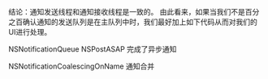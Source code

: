 结论：通知发送线程和通知接收线程是一致的。 由此看来，如果当我们不是百分之百确认通知的发送队列是在主队列中时，我们最好加上如下代码从而对我们的UI进行处理。

NSNotificationQueue NSPostASAP 完成了异步通知

NSNotificationCoalescingOnName 通知合并
